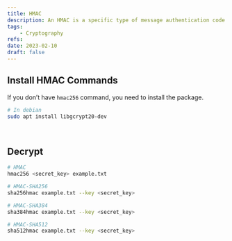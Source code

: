 ```yaml
---
title: HMAC
description: An HMAC is a specific type of message authentication code involving a cryptographic hash function and a secret cryptographic key.
tags:
    - Cryptography
refs:
date: 2023-02-10
draft: false
---
```


## Install HMAC Commands

If you don’t have `hmac256` command, you need to install the package.

```bash
# In debian
sudo apt install libgcrypt20-dev
```

<br />

## Decrypt

```bash
# HMAC
hmac256 <secret_key> example.txt

# HMAC-SHA256
sha256hmac example.txt --key <secret_key>

# HMAC-SHA384
sha384hmac example.txt --key <secret_key>

# HMAC-SHA512
sha512hmac example.txt --key <secret_key>
```
